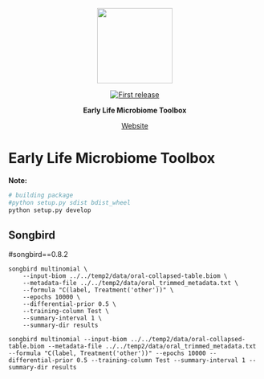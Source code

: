 <div align="center">
  <p>
  <img src="https://media.giphy.com/media/ZutFV1eVDiXUlbBT5B/giphy.gif" width="150" />
  </p>
  <p>
    <a href="">
      <img alt="First release" src="https://img.shields.io/badge/release-v1.0-brightgreen.svg" />
    </a>
  </p>

  <p>
    <strong>Early Life Microbiome Toolbox</strong>
  </p>
  
  <p>
    <a href="https://TODO.github.io">
      Website
    </a>
  </p>
</div>


# Early Life Microbiome Toolbox

**Note:**
```bash
# building package
#python setup.py sdist bdist_wheel
python setup.py develop
```

## Songbird
#songbird==0.8.2
```
songbird multinomial \
	--input-biom ../../temp2/data/oral-collapsed-table.biom \
	--metadata-file ../../temp2/data/oral_trimmed_metadata.txt \
	--formula "C(label, Treatment('other'))" \
	--epochs 10000 \
	--differential-prior 0.5 \
	--training-column Test \
	--summary-interval 1 \
	--summary-dir results
```

```
songbird multinomial --input-biom ../../temp2/data/oral-collapsed-table.biom --metadata-file ../../temp2/data/oral_trimmed_metadata.txt --formula "C(label, Treatment('other'))" --epochs 10000 --differential-prior 0.5 --training-column Test --summary-interval 1 --summary-dir results
```
